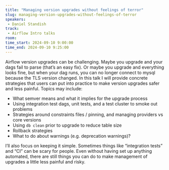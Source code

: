 ```yaml
---
title: "Managing version upgrades without feelings of terror"
slug: managing-version-upgrades-without-feelings-of-terror
speakers:
 - Daniel Standish
track:
 - Airflow Intro talks
room: 
time_start: 2024-09-10 9:00:00
time_end: 2024-09-10 9:25:00
---
```


Airflow version upgrades can be challenging.  Maybe you upgrade and your dags fail to parse (that’s an easy fix).  Or maybe you upgrade and everything looks fine, but when your dag runs, you can no longer connect to mysql because the TLS version changed.  In this talk I will provide concrete strategies that users can put into practice to make version upgrades safer and less painful.  Topics may include:
  * What semver means and what it implies for the upgrade process
  * Using integration test dags, unit tests, and a test cluster to smoke out problems
  * Strategies around constraints files / pinning, and managing providers vs core versions
  * Using `db clean` prior to upgrade to reduce table size
  * Rollback strategies
  * What to do about warnings (e.g. deprecation warnings)?

I’ll also focus on keeping it simple. Sometimes things like “integration tests” and “CI” can be scary for people.  Even without having set up anything automated, there are still things you can do to make management of upgrades a little less painful and risky.